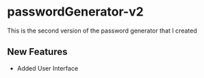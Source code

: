 # passwordGenerator-v2
This is the second version of the password generator that I created

## New Features
- Added User Interface
